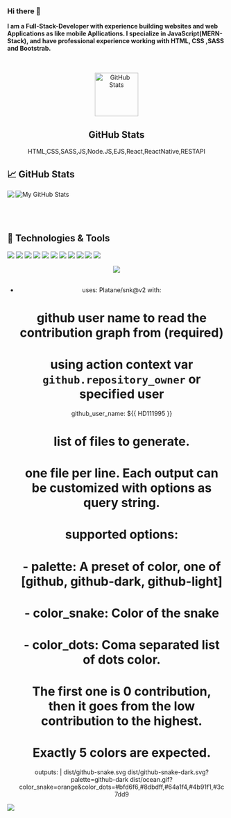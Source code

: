 ### Hi there 👋
**I am a Full-Stack-Developer with  experience building websites and web Applications as like mobile Apllications. I specialize in JavaScript(MERN-Stack), and have professional experience working with HTML, CSS ,SASS and Bootstrab.** <br/><br/><br/>
<p align="center">
 <img width="100px" src="https://res.cloudinary.com/anuraghazra/image/upload/v1594908242/logo_ccswme.svg" align="center" alt="GitHub Stats" />
 <h2 align="center">GitHub Stats</h2>
 <p align="center">HTML,CSS,SASS,JS,Node.JS,EJS,React,ReactNative,RESTAPI</p>
</p>

## &#x1f4c8; GitHub Stats
<img align="left" src="https://github-readme-stats.vercel.app/api/top-langs/?username=HD111995&theme=onedark&show_icons=true">
  <img align="center" src="https://github-readme-stats.vercel.app/api?username=HD111995&show_icons=true&line_height=27&count_private=true&title_color=ffffff&text_color=c9cacc&icon_color=2bbc8a&bg_color=1d1f21" alt="My GitHub Stats" />
 <br/><br/><br/><br/>
  
## 🔧 Technologies & Tools

![](https://img.shields.io/badge/Code-JavaScript-informational?style=flat&logo=javascript&logoColor=white&color=2bbc8a)
![](https://img.shields.io/badge/Shell-Bash-informational?style=flat&logo=gnu-bash&logoColor=white&color=2bbc8a)
![](https://img.shields.io/badge/Frontend-HTML-informational?style=flat&logo=gnu-bash&logoColor=white&color=2bbc8a)
![](https://img.shields.io/badge/CSS-SCSS-informational?style=flat&logo=gnu-bash&logoColor=white&color=2bbc8a)
![](https://img.shields.io/badge/Boot-strap-informational?style=flat&logo=gnu-bash&logoColor=white&color=2bbc8a)
![](https://img.shields.io/badge/JSFRAME-React-informational?style=flat&logo=gnu-bash&logoColor=white&color=2bbc8a)
![](https://img.shields.io/badge/CMS-WordPress-informational?style=flat&logo=gnu-bash&logoColor=white&color=2bbc8a)
![](https://img.shields.io/badge/Backend-Node.JS-informational?style=flat&logo=gnu-bash&logoColor=white&color=2bbc8a)
![](https://img.shields.io/badge/Package-npm-informational?style=flat&logo=gnu-bash&logoColor=white&color=2bbc8a)
![](https://img.shields.io/badge/VersionControl-GIT-informational?style=flat&logo=gnu-bash&logoColor=white&color=2bbc8a)
![](https://img.shields.io/badge/REST-API-informational?style=flat&logo=gnu-bash&logoColor=white&color=2bbc8a)

<div align="center">
  <img src="https://github-profile-trophy.vercel.app/?username=HD111995&column=8&theme=onedark" />
</div>
<br/>
   
   <div align="center">
 
- uses: Platane/snk@v2
  with:
    # github user name to read the contribution graph from (**required**)
    # using action context var `github.repository_owner` or specified user
    github_user_name: ${{ HD111995 }}

    # list of files to generate.
    # one file per line. Each output can be customized with options as query string.
    #
    #  supported options:
    #  - palette:     A preset of color, one of [github, github-dark, github-light]
    #  - color_snake: Color of the snake
    #  - color_dots:  Coma separated list of dots color.
    #                 The first one is 0 contribution, then it goes from the low contribution to the highest.
    #                 Exactly 5 colors are expected.
    outputs: |
      dist/github-snake.svg
      dist/github-snake-dark.svg?palette=github-dark
      dist/ocean.gif?color_snake=orange&color_dots=#bfd6f6,#8dbdff,#64a1f4,#4b91f1,#3c7dd9
  
</div>

<img src="https://raw.githubusercontent.com/halfrost/halfrost/master/icons/header_.png">
